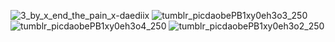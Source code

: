
![3_by_x_end_the_pain_x-daediix](https://github.com/user-attachments/assets/b24f2305-bd90-47c7-be11-dd4cc8e98dea)
![tumblr_picdaobePB1xy0eh3o3_250](https://github.com/user-attachments/assets/f034e458-db4b-4de2-b379-178db0fdd69b)
![tumblr_picdaobePB1xy0eh3o4_250](https://github.com/user-attachments/assets/1e4138d8-308d-44e2-af73-42512ae3dfd6)
![tumblr_picdaobePB1xy0eh3o2_250](https://github.com/user-attachments/assets/2f18e279-80ad-445e-80be-957c5ac0ca62)

